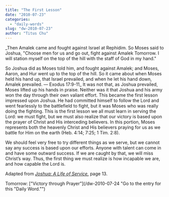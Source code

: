 ```yaml
---
title: "The First Lesson"
date: "2010-07-23"
categories: 
  - "daily-words"
slug: "dw-2010-07-23"
author: "Titus Chu"
---
```


_Then Amalek came and fought against Israel at Rephidim. So Moses said to Joshua, "Choose men for us and go out, fight against Amalek Tomorrow. I will station myself on the top of the hill with the staff of God in my hand."

So Joshua did as Moses told him, and fought against Amalek; and Moses, Aaron, and Hur went up to the top of the hill. So it came about when Moses held his hand up, that Israel prevailed, and when he let his hand down, Amalek prevailed. — Exodus 17:9-11_ It was not that, as Joshua prevailed, Moses lifted up his hands in praise. Neither was it that Joshua and his army won the day through their own valiant effort. This became the first lesson impressed upon Joshua. He had committed himself to follow the Lord and went fearlessly to the battlefield to fight, but it was Moses who was really doing the fighting. This is the first lesson we all must learn in serving the Lord: we must fight, but we must also realize that our victory is based upon the prayer of Christ and His interceding believers. In this portion, Moses represents both the heavenly Christ and His believers praying for us as we battle for Him on the earth (Heb. 4:14; 7:25; 1 Tim. 2:8).

We should feel very free to try different things as we serve, but we cannot say any success is based upon our efforts. Anyone with talent can come in and have some outward success. If we are caught by that, we will miss Christ’s way. Thus, the first thing we must realize is how incapable we are, and how capable the Lord is.

Adapted from _[Joshua: A Life of Service](/book-joshua/ "Go to the listing for this book.")[,](/book-journey/ "Go to the listing for this book.")_ page 13.

Tomorrow: ["Victory through Prayer"](/dw-2010-07-24 "Go to the entry for this "Daily Word."")
